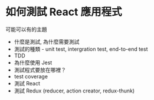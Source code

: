 # 如何測試 React 應用程式

可能可以有的主題
- 什麼是測試, 為什麼需要測試
- 測試的種類 - unit test, intergration test, end-to-end test
- TDD
- 為什麼使用 Jest
- 測試程式要放在哪裡？
- test coverage
- 測試 React
- 測試 Redux (reducer, action creator, redux-thunk)
